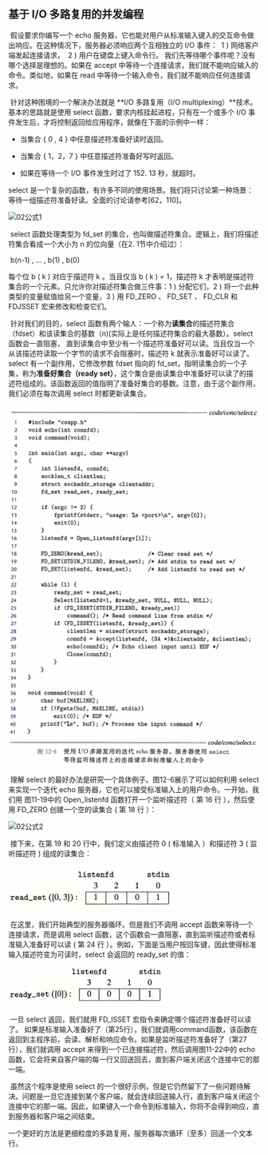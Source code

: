 ## 基于 I/O 多路复用的并发编程

​		假设要求你编写一个 echo 服务器，它也能对用户从标准输入键入的交互命令做出响应。在这种情况下，服务器必须响应两个互相独立的 I/O 事件：
​			1 ) 网络客户端发起连接请求，
​			2 ) 用户在键盘上键入命令行。
我们先等待哪个事件呢？没有哪个选择是理想的。如果在 accept 中等待一个连接请求，我们就不能响应输入的命令。类似地，如果在 read 中等待一个输入命令，我们就不能响应任何连接请求。

​		针对这种困境的一个解决办法就是 **I/O 多路复用（I/O multiplexing）**技术。基本的思路就是使用 select 函数，要求内核挂起进程，只有在一个或多个 I/O 事件发生后，才将控制返回给应用程序，就像在下面的示例中一样：

- 当集合 { 0 ,  4 } 中任意描述符准备好读时返回。

- 当集合 { 1，2，7 } 中任意描述符准备好写时返回。

- 如果在等待一个 I/O 事件发生时过了 152. 13 秒，就超时。

select 是一个复杂的函数，有许多不同的使用场景。我们将只讨论第一种场景：等待一组描述符准备好读。全面的讨论请参考[62，110]。

![02公式1](D:/GitHub/StudyDiary/04计算机系统/12并发编程/markdownimage/02公式1.png)

​		select 函数处理类型为 fd_set 的集合，也叫做描述符集合。逻辑上，我们将描述符集合看成一个大小为 n 的位向量（在2. 1节中介绍过）：

​																b(n-1) , ... , b(1) , b(0)

每个位 b ( k ) 对应于描述符 k 。当且仅当 b ( k )  = 1，描述符 k 才表明是描述符集合的一个元素。只允许你对描述符集合做三件事：1 ) 分配它们，2 ) 将一个此种类型的变量赋值给另一个变量，3 ) 用 FD_ZERO 、 FD_SET 、 FD_CLR 和 FDJSSET 宏来修改和检查它们。

​		针对我们的目的，select 函数有两个输人：一个称为**读集合**的描述符集合（fdset）和该读集合的基数（n)(实际上是任何描述符集合的最大基数）。select 函数会一直阻塞， 直到读集合中至少有一个描述符准备好可以读。当且仅当一个从该描述符读取一个字节的请求不会阻塞时，描述符 k 就表示准备好可以读了。select 有一个副作用，它修改参数 fdset 指向的 fd_set，指明读集合的一个子集，称为**准备好集合（ready set）**，这个集合是由读集合中准备好可以读了的描述符组成的。该函数返回的值指明了准备好集合的基数。注意，由于这个副作用，我们必须在每次调用 select 时都更新读集合。

![02使用IO多路复用的迭代echo服务器](./markdownimage/02使用IO多路复用的迭代echo服务器.png)

​		理解 select 的最好办法是研究一个具体例子。图12-6展示了可以如何利用 select 来实现一个迭代 echo 服务器，它也可以接受标准输入上的用户命令。一开始，我们用 图11-19中的 Open_listenfd 函数打开一个监听描述符（ 第 16 行 ），然后使用 FD_ZERO 创建一个空的读集合 ( 第 18 行 ）：

![02公式2](D:/GitHub/StudyDiary/04计算机系统/12并发编程/markdownimage/02公式2.png)

​		接下来，在第 19 和 20 行中，我们定义由描述符 0 ( 标准输入 ）和描述符 3 ( 监听描述符 ) 组成的读集合：

![02公式3](./markdownimage/02公式3.png)

​		在这里，我们开始典型的服务器循环。但是我们不调用 accept 函数来等待一个连接请求，而是调用 select 函数，这个函数会一直阻塞，直到监听描述符或者标准输入准备好可以读 ( 第 24 行 ）。例如，下面是当用户按回车键，因此使得标准输入描述符变为可读时，select 会返回的 ready_set 的值：

![02公式4](./markdownimage/02公式4.png)

​		一旦 select 返回，我们就用 FD_ISSET 宏指令来确定哪个描述符准备好可以读了。 
​				如果是标准输入准备好了（第25行），我们就调用command函数，该函数在返回到主程序前，会读、解析和响应命令。
​				如果是监听描述符准备好了（第27行），我们就调用 accept 来得到一个已连接描述符，然后调用图11-22中的 echo 函数，它会将来自客户端的每一行又回送回去，直到客户端关闭这个连接中它的那一端。

​		虽然这个程序是使用 select 的一个很好示例，但是它仍然留下了一些问题待解决。问题是一旦它连接到某个客户端，就会连续回送输入行，直到客户端关闭这个连接中它的那一端。因此，如果键入一个命令到标准输入，你将不会得到响应，直到服务器和客户端之间结束。

​		一个更好的方法是更细粒度的多路复用，服务器每次循环（至多）回送一个文本行。

